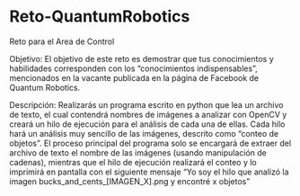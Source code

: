 # Reto-QuantumRobotics
 Reto para el Area de Control

Objetivo: El objetivo de este reto es demostrar que tus conocimientos y habilidades corresponden con los “conocimientos indispensables”, mencionados en la vacante publicada en la página de Facebook de Quantum Robotics.

Descripción: Realizarás un programa escrito en python que lea un archivo de texto, el cual contendrá nombres de imágenes a analizar con OpenCV y creará un hilo de ejecución para el análisis de cada una de ellas.
Cada hilo hará un análisis muy sencillo de las imágenes, descrito como “conteo de objetos”.
El proceso principal del programa solo se encargará de extraer del archivo de texto el nombre de las imágenes (usando manipulación de cadenas), mientras que el hilo de ejecución realizará el conteo y lo imprimirá en pantalla con el siguiente mensaje “Yo soy el hilo que analizó la imagen bucks_and_cents_[IMAGEN_X].png y encontré x objetos”